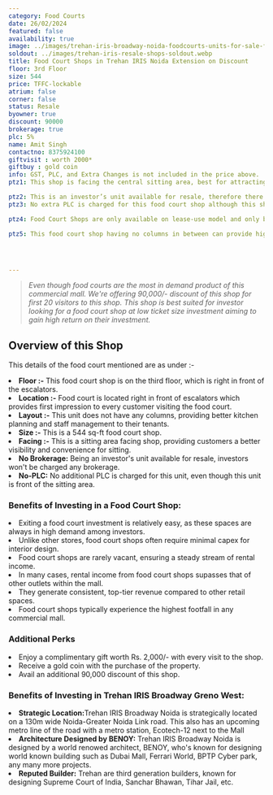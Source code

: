 ```yaml
---
category: Food Courts
date: 26/02/2024
featured: false
availability: true
image: ../images/trehan-iris-broadway-noida-foodcourts-units-for-sale-ffs02.webp
soldout: ../images/trehan-iris-resale-shops-soldout.webp
title: Food Court Shops in Trehan IRIS Noida Extension on Discount
floor: 3rd Floor
size: 544
price: TFFC-lockable
atrium: false
corner: false
status: Resale
byowner: true
discount: 90000
brokerage: true
plc: 5%
name: Amit Singh
contactno: 8375924100
giftvisit : worth 2000*
giftbuy : gold coin
info: GST, PLC, and Extra Changes is not included in the price above.
ptz1: This shop is facing the central sitting area, best for attracting major crowd from the food court in Trehan IRIS Greno West.

ptz2: This is an investor’s unit available for resale, therefore there won’t be any brokerage charges. Also it is available at a discounted price.
ptz3: No extra PLC is charged for this food court shop although this shop is right in front of the central siting area of the food court.

ptz4: Food Court Shops are only available on lease-use model and only builder has the leasing rights for these shops.

ptz5: This food court shop having no columns in between can provide higher rental yield as its preferred for better kitchen planning and staff management.




---
```


> _Even though food courts are the most in demand product of this commercial mall. We're offering 90,000/- discount of this shop for first 20 visitors to this shop. This shop is best suited for investor looking for a food court shop at low ticket size investment aiming to gain high return on their investment._

## **Overview of this Shop**

This details of the food court mentioned are as under :-

<li> <b>Floor :-</b> This food court shop is on the third floor, which is right in front of the escalators.
<li> <b>Location :-</b> Food court is located right in front of escalators which provides first impression to every customer visiting the food court.
<li> <b>Layout :-</b> This unit does not have any columns, providing better kitchen planning and staff management to their tenants.
<li> <b>Size :-</b> This is a 544 sq-ft food court shop.
<li> <b>Facing :-</b> This is a sitting area facing shop, providing customers a better visibility and convenience for sitting.
<li> <b>No Brokerage:</b> Being an investor's unit available for resale, investors won't be charged any brokerage.
<li> <b>No-PLC:</b> No additional PLC is charged for this unit, even though this unit is front of the sitting area.

### **Benefits of Investing in a Food Court Shop:**
<li> Exiting a food court investment is relatively easy, as these spaces are always in high demand among investors.
<li> Unlike other stores, food court shops often require minimal capex for interior design.
<li> Food court shops are rarely vacant, ensuring a steady stream of rental income.
<li> In many cases, rental income from food court shops supasses that of other outlets within the mall.
<li> They generate consistent, top-tier revenue compared to other retail spaces.
<li> Food court shops typically experience the highest footfall in any commercial mall.


### **Additional Perks**
<li> Enjoy a complimentary gift worth Rs. 2,000/- with every visit to the shop.
<li> Receive a gold coin with the purchase of the property.
<li> Avail an additional 90,000 discount of this shop.

### **Benefits of Investing in Trehan IRIS Broadway Greno West:**
<li> <b>Strategic Location:</b>Trehan IRIS Broadway Noida is strategically located on a 130m wide Noida-Greater Noida Link road. This also has an upcoming metro line of the road with a metro station, Ecotech-12 next to the Mall
<li> <b>Architecture Designed by BENOY:</b> Trehan IRIS Broadway Noida is designed by a world renowed architect, BENOY, who's known for designing world known building such as Dubai Mall, Ferrari World, BPTP Cyber park, any many more projects. 
<li> <b>Reputed Builder:</b> Trehan are third generation builders, known for designing Supreme Court of India, Sanchar Bhawan, Tihar Jail, etc.